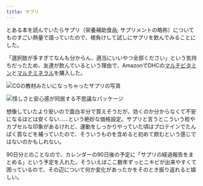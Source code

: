 ```yaml
---
title: サプリ
---
```

とある本を読んでいたらサプリ（栄養補助食品; サプリメントの略称）についてものすごい熱量で語っていたので、根負けして試しにサプリを飲んでみることにした。

「選択肢が多すぎてなんも分からん、適当にいいやつ全部ください」という気持ちだったため、友達が飲んでいるという理由で、AmazonでDHCの[マルチビタミン](https://www.amazon.co.jp/dp/B00GX1E3R6?th=1)と[マルチミネラル](https://www.amazon.co.jp/dp/B01MSSWA5K)を購入した。

![](https://lh6.googleusercontent.com/rHSQ39DMqnUMvkoHt7O4prOhf5wtmOvmlZ3tFNy9cJ7obqjfCVN8mug0jX-ub8d26m4KgK5gYqFz-gaj9_NrJ1s1Jal9TngTqnwz-uez4W-Uz4aRMO89L60SWCUxmuwiEgvhIQI7NK0FvKA7-i_w84j0kdYFc-wWJStJgqUYUrt-Us9M9Qgl3i8oc_hK "CGの教材みたいになっちゃったサプリの写真")

![](https://lh3.googleusercontent.com/aLcfQlOtqPqmXNkPSwfZJuEukpQ8LK8Hcd8yIrBElUXvnDu-XKFRVx5o3taewb8FcJBC7TMk3-y0KhH-EsVGfZlbIngJNmLuLYrhM_e5pKQDd-8ipSO2MUe7iQCpVuQdusk1W4GzQ98XHBEYQouMoaQ0Tg55ThCp8kbvvC2Lnh63f9UIfjpsKBB_c9IH "怪しさと安心感が同居する不思議なパッケージ")

想像していたより安いので面白半分で買えそうだが、効くのか分からなくて不安になるほどは安くない……という絶妙な価格設定。サプリと言うとこういう粒やカプセルな印象があるけれど、運動をしっかりやっていた頃はプロテインでたんぱく質などを補っていたので、そういうものを含めると初めて飲むという感じではないのかもしれない。

90日分とのことなので、カレンダーの90日後の予定に「サプリの経過報告をまとめる」という予定を入れた。そういえばここ数年ずっとニキビが出来やすくて困っているので、その辺について何か変化があったかをそのとき振り返れると嬉しい。

